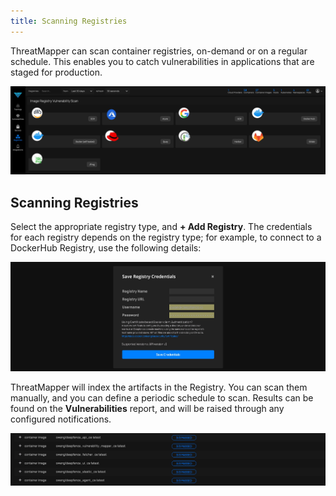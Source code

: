```yaml
---
title: Scanning Registries
---
```


ThreatMapper can scan container registries, on-demand or on a regular schedule.  This enables you to catch vulnerabilities in applications that are staged for production.

![Supported Registries](../img/registry-1.jpg)

## Scanning Registries

Select the appropriate registry type, and **+ Add Registry**.  The credentials for each registry depends on the registry type; for example, to connect to a DockerHub Registry, use the following details:

![DockerHub](../img/registry-2.jpg)

ThreatMapper will index the artifacts in the Registry.  You can scan them manually, and you can define a periodic schedule to scan.  Results can be found on the **Vulnerabilities** report, and will be raised through any configured notifications.

![Scan Results](../img/registry-3.jpg)
